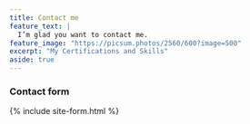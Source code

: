 ```yaml
---
title: Contact me
feature_text: |
  I’m glad you want to contact me.
feature_image: "https://picsum.photos/2560/600?image=500"
excerpt: "My Certifications and Skills"
aside: true
---
```


### Contact form

{% include site-form.html %}
